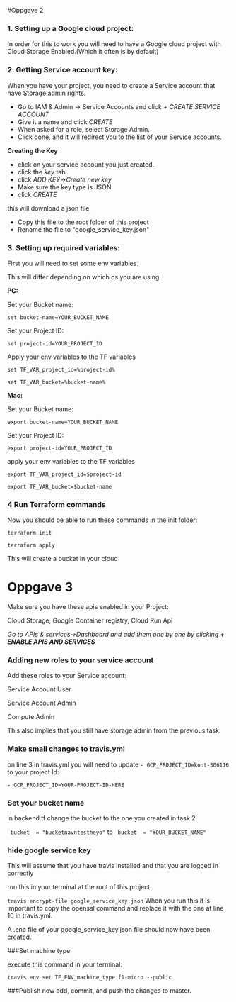 #Oppgave 2

### 1. Setting up a Google cloud project:
In order for this to work you will need to have a Google cloud project with Cloud Storage Enabled.(Which it often is by default)


### 2. Getting Service account key:
When you have your project,  you need to create a Service account that have Storage admin rights.
- Go to IAM & Admin -> Service Accounts and click *+ CREATE SERVICE ACCOUNT*
- Give it a name and click *CREATE*
- When asked for a role, select Storage Admin.
- Click done, and it will redirect you to the list of your Service accounts.

**Creating the Key**

- click on your service account you just created.
- click the *key* tab
- click *ADD KEY*->*Create new key*
- Make sure the key type is JSON
- click *CREATE*

this will download a json file. 

- Copy this file to the root folder of this project
- Rename the file to "google_service_key.json"



### 3. Setting up required variables:

First you will need to set some env variables.

This will differ depending on which os you are using.

**PC:**

Set your Bucket name:

```set bucket-name=YOUR_BUCKET_NAME```

Set your Project ID:

```set project-id=YOUR_PROJECT_ID```

Apply your env variables to the TF variables 

```set TF_VAR_project_id=%project-id%```

```set TF_VAR_bucket=%bucket-name%```

**Mac:**

Set your Bucket name:

```export bucket-name=YOUR_BUCKET_NAME```

Set your Project ID:

```export project-id=YOUR_PROJECT_ID```

apply your env variables to the TF variables 

```export TF_VAR_project_id=$project-id```

```export TF_VAR_bucket=$bucket-name```

### 4 Run Terraform commands

Now you should be able to run these commands in the init folder:

```terraform init```

```terraform apply```

This will create a bucket in your cloud

# Oppgave 3

Make sure you have these apis enabled in your Project:

Cloud Storage,  Google Container registry, Cloud Run Api

*Go to APIs & services->Dashboard and add them one by one by clicking **+ ENABLE APIS AND SERVICES***

### Adding new roles to your service account

Add these roles to your Service account:

Service Account User

Service Account Admin

Compute Admin

This also implies that you still have storage admin from the previous task.

### Make small changes to travis.yml

on line 3 in travis.yml you will need to update ```- GCP_PROJECT_ID=kont-306116``` to your project Id:

```- GCP_PROJECT_ID=YOUR-PROJECT-ID-HERE ```

### Set your bucket name

in backend.tf change the bucket to the one you created in task 2.

``` bucket  = "bucketnavntestheyo"```  to ``` bucket  = "YOUR_BUCKET_NAME"``` 


### hide google service key

This will assume that you have travis installed and that you are logged in correctly

run this in your terminal at the root of this project.

 ```travis encrypt-file google_service_key.json```
 When you run this it is important to copy the openssl command and replace it with the one
 at line 10 in travis.yml.
 
A .enc file of your google_service_key.json file should now have been created.

###Set machine type

execute this command in your terminal:

 ```travis env set TF_ENV_machine_type f1-micro --public  ```
 
 ###Publish
 now add, commit, and push the changes to master.
 
 

